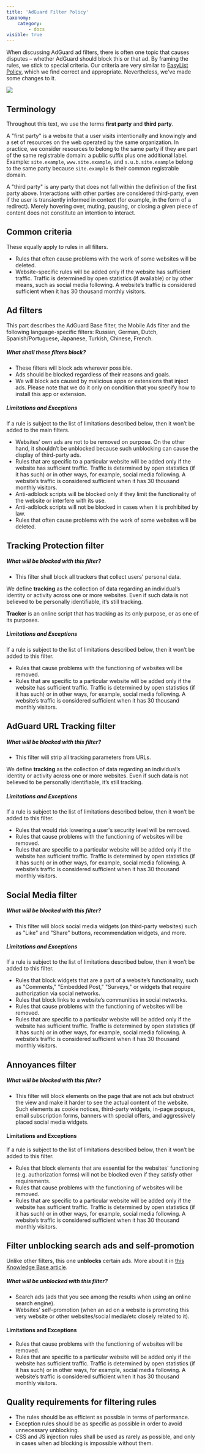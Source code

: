 ```yaml
---
title: 'AdGuard Filter Policy'
taxonomy:
    category:
        - docs
visible: true
---
```


When discussing AdGuard ad filters, there is often one topic that causes disputes – whether AdGuard should block this or that ad. By framing the rules, we stick to special criteria. Our criteria are very similar to [EasyList Policy](https://easylist.to/pages/policy.html), which we find correct and appropriate. Nevertheless, we've made some changes to it.

![](https://cdn.adguard.com/public/Adguard/Common/page_filtering.png)

## Terminology

Throughout this text, we use the terms **first party** and **third party**.

A "first party" is a website that a user visits intentionally and knowingly and a set of resources on the web operated by the same organization. In practice, we consider resources to belong to the same party if they are part of the same registrable domain: a public suffix plus one additional label. Example: `site.example`, `www.site.example`, and `s.u.b.site.example` belong to the same party because `site.example` is their common registrable domain.

A "third party" is any party that does not fall within the definition of the first party above. Interactions with other parties are considered third-party, even if the user is transiently informed in context (for example, in the form of a redirect). Merely hovering over, muting, pausing, or closing a given piece of content does not constitute an intention to interact.

## Common criteria

These equally apply to rules in all filters.

- Rules that often cause problems with the work of some websites will be deleted.
- Website-specific rules will be added only if the website has sufficient traffic. Traffic is determined by open statistics (if available) or by other means, such as social media following. A website’s traffic is considered sufficient when it has 30 thousand monthly visitors.


## Ad filters

This part describes the AdGuard Base filter, the Mobile Ads filter and the following language-specific filters: Russian, German, Dutch, Spanish/Portuguese, Japanese, Turkish, Chinese, French.

##### What shall these filters block?

- These filters will block ads wherever possible. 
- Ads should be blocked regardless of their reasons and goals.
- We will block ads caused by malicious apps or extensions that inject ads. Please note that we do it only on condition that you specify how to install this app or extension.

##### Limitations and Exceptions

If a rule is subject to the list of limitations described below, then it won’t be added to the main filters.

- Websites’ own ads are not to be removed on purpose. On the other hand, it shouldn’t be unblocked because such unblocking can cause the display of third-party ads.
- Rules that are specific to a particular website will be added only if the website has sufficient traffic. Traffic is determined by open statistics (if it has such) or in other ways, for example, social media following. A website’s traffic is considered sufficient when it has 30 thousand monthly visitors.
- Anti-adblock scripts will be blocked only if they limit the functionality of the website or interfere with its use.
- Anti-adblock scripts will not be blocked in cases when it is prohibited by law.
- Rules that often cause problems with the work of some websites will be deleted.


## Tracking Protection filter

##### What will be blocked with this filter?

- This filter shall block all trackers that collect users' personal data.

We define **tracking** as the collection of data regarding an individual’s identity or activity across one or more websites. Even if such data is not believed to be personally identifiable, it’s still tracking.

**Tracker** is an online script that has tracking as its only purpose, or as one of its purposes.

##### Limitations and Exceptions

If a rule is subject to the list of limitations described below, then it won’t be added to this filter.

- Rules that cause problems with the functioning of websites will be removed.
- Rules that are specific to a particular website will be added only if the website has sufficient traffic. Traffic is determined by open statistics (if it has such) or in other ways, for example, social media following. A website’s traffic is considered sufficient when it has 30 thousand monthly visitors.

## AdGuard URL Tracking filter

##### What will be blocked with this filter?

- This filter will strip all tracking parameters from URLs.

We define **tracking** as the collection of data regarding an individual’s identity or activity across one or more websites. Even if such data is not believed to be personally identifiable, it’s still tracking.

##### Limitations and Exceptions

If a rule is subject to the list of limitations described below, then it won’t be added to this filter.

- Rules that would risk lowering a user's security level will be removed. 
- Rules that cause problems with the functioning of websites will be removed.
- Rules that are specific to a particular website will be added only if the website has sufficient traffic. Traffic is determined by open statistics (if it has such) or in other ways, for example, social media following. A website’s traffic is considered sufficient when it has 30 thousand monthly visitors.

## Social Media filter

##### What will be blocked with this filter?

- This filter will block social media widgets (on third-party websites) such as "Like" and "Share" buttons, recommendation widgets, and more.

##### Limitations and Exceptions

If a rule is subject to the list of limitations described below, then it won’t be added to this filter.

- Rules that block widgets that are a part of a website’s functionality, such as "Comments," "Embedded Post," "Surveys," or widgets that require authorization via social networks.
- Rules that block links to a website’s communities in social networks.
- Rules that cause problems with the functioning of websites will be removed.
- Rules that are specific to a particular website will be added only if the website has sufficient traffic. Traffic is determined by open statistics (if it has such) or in other ways, for example, social media following. A website’s traffic is considered sufficient when it has 30 thousand monthly visitors.

## Annoyances filter

##### What will be blocked with this filter?

- This filter will block elements on the page that are not ads but obstruct the view and make it harder to see the actual content of the website. Such elements as cookie notices, third-party widgets, in-page popups, email subscription forms, banners with special offers, and aggressively placed social media widgets.

#### Limitations and Exceptions

If a rule is subject to the list of limitations described below, then it won’t be added to this filter.

- Rules that block elements that are essential for the websites' functioning (e.g. authorization forms) will not be blocked even if they satisfy other requirements.
- Rules that cause problems with the functioning of websites will be removed.
- Rules that are specific to a particular website will be added only if the website has sufficient traffic. Traffic is determined by open statistics (if it has such) or in other ways, for example, social media following. A website’s traffic is considered sufficient when it has 30 thousand monthly visitors.

## Filter unblocking search ads and self-promotion

Unlike other filters, this one **unblocks** certain ads. More about it in [this Knowledge Base article](https://kb.adguard.com/en/general/search-ads-and-self-promotion). 

##### What will be unblocked with this filter?

- Search ads (ads that you see among the results when using an online search engine).
- Websites' self-promotion (when an ad on a website is promoting this very website or other websites/social media/etc closely related to it).

#### Limitations and Exceptions

- Rules that cause problems with the functioning of websites will be removed.
- Rules that are specific to a particular website will be added only if the website has sufficient traffic. Traffic is determined by open statistics (if it has such) or in other ways, for example, social media following. A website’s traffic is considered sufficient when it has 30 thousand monthly visitors.


## Quality requirements for filtering rules

- The rules should be as efficient as possible in terms of performance.
- Exception rules should be as specific as possible in order to avoid unnecessary unblocking.
- CSS and JS injection rules shall be used as rarely as possible, and only in cases when ad blocking is impossible without them.
